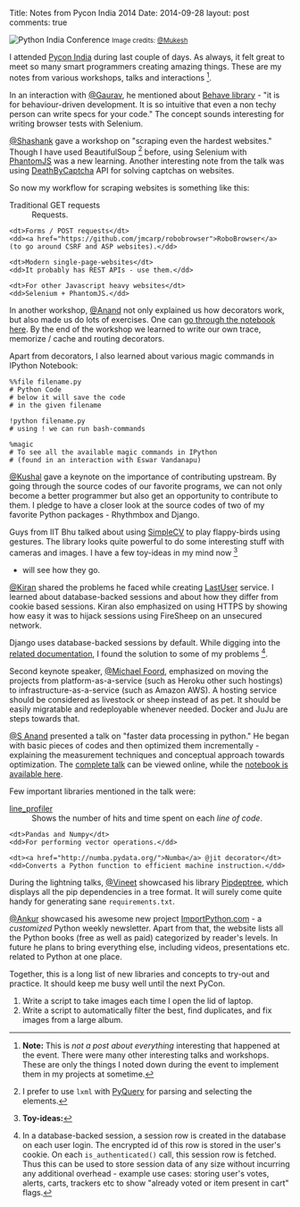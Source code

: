 Title: Notes from Pycon India 2014
Date: 2014-09-28
layout: post
comments: true

![Python India Conference](/uploads/pycon.jpg)
<small class='sub'>Image credits: [@Mukesh][mukesh]</small>

I attended [Pycon India][pycon] during last couple
of days. As always, it felt great to meet so many
smart programmers creating amazing things. These
are my notes from various workshops, talks and
interactions [^Note].

In an interaction with [@Gaurav][gaurav], he
mentioned about [Behave library][behave] - "it is
for behaviour-driven development. It is so
intuitive that even a non techy person can write
specs for your code." The concept sounds
interesting for writing browser tests with
Selenium.

[@Shashank][shashank] gave a workshop on "scraping
even the hardest websites." Though I have used
BeautifulSoup [^Soup] before, using Selenium with
[PhantomJS][] was a new learning. Another interesting note
from the talk was using
[DeathByCaptcha][deathbycaptcha] API for solving
captchas on websites.

So now my workflow for scraping websites is
something like this:

<dl>
    <dt>Traditional GET requests</dt>
    <dd>Requests.</dd>

    <dt>Forms / POST requests</dt>
    <dd><a href="https://github.com/jmcarp/robobrowser">RoboBrowser</a>
    (to go around CSRF and ASP websites).</dd>

    <dt>Modern single-page-websites</dt>
    <dd>It probably has REST APIs - use them.</dd>

    <dt>For other Javascript heavy websites</dt>
    <dd>Selenium + PhantomJS.</dd>
</dl>

In another workshop, [@Anand][anand] not only
explained us how decorators work, but also
made us do lots of exercises. One can [go
through the notebook here][decorators]. By the end
of the workshop we learned to write our own trace,
memorize / cache and routing decorators.

Apart from decorators, I also learned about
various magic commands in IPython Notebook:

    %%file filename.py
    # Python Code
    # below it will save the code
    # in the given filename

    !python filename.py
    # using ! we can run bash-commands

    %magic
    # To see all the available magic commands in IPython
    # (found in an interaction with Eswar Vandanapu)

[@Kushal][kushal] gave a keynote on the importance
of contributing upstream. By going through the
source codes of our favorite programs, we can not
only become a better programmer but also get an
opportunity to contribute to them. I pledge to have
a closer look at the source codes of two of my
favorite Python packages - Rhythmbox and Django.

Guys from IIT Bhu talked about using
[SimpleCV][simplecv] to play flappy-birds using
gestures. The library looks quite powerful to do
some interesting stuff with cameras and images. I
have a few toy-ideas in my mind now [^SimpleCV Ideas]
- will see how they go.

[@Kiran][kiran] shared the problems he faced while
creating [LastUser][] service. I learned about
database-backed sessions and about how they differ
from cookie based sessions. Kiran also emphasized
on using HTTPS by showing how easy it was to
hijack sessions using FireSheep on an unsecured
network.

Django uses database-backed sessions by default.
While digging into the [related documentation][django], I
found the solution to some of my problems
[^sessions].

Second keynote speaker, [@Michael Foord][foord],
emphasized on moving the projects from
platform-as-a-service (such as Heroku other such
hostings) to infrastructure-as-a-service (such as
Amazon AWS). A hosting service should be
considered as livestock or sheep instead of as
pet. It should be easily migratable and
redeployable whenever needed. Docker and JuJu are
steps towards that.

[@S Anand][s anand] presented a talk on "faster
data processing in python." He began with basic
pieces of codes and then optimized them
incrementally - explaining the measurement
techniques and conceptual approach towards
optimization. The [complete talk][video] can be viewed
online, while the [notebook is available here][faster].

Few important libraries mentioned in the talk
were:

<dl>
    <dt><a href="https://github.com/rkern/line_profiler">line_profiler</a></dt>
    <dd>Shows the number of hits and time spent on
    each <i>line of code</i>.</dd>

    <dt>Pandas and Numpy</dt>
    <dd>For performing vector operations.</dd>

    <dt><a href="http://numba.pydata.org/">Numba</a> @jit decorator</dt>
    <dd>Converts a Python function to efficient machine instruction.</dd>
</dl>

During the lightning talks, [@Vineet][vineet] showcased his
library [Pipdeptree][pipdeptree], which displays all the pip
dependencies in a tree format. It will surely come
quite handy for generating sane `requirements.txt`.

[@Ankur][ankur] showcased his awesome new project
[ImportPython.com][importpython] - a *customized*
Python weekly newsletter. Apart from that, the
website lists all the Python books (free as well
as paid) categorized by reader's levels. In future
he plans to bring everything else, including
videos, presentations etc. related to Python at
one place.

Together, this is a long list of new libraries and
concepts to try-out and practice. It should keep
me busy well until the next PyCon.


<!--- foot-notes -->

[^Note]: **Note:** This is *not a post about
everything* interesting that happened at the
event. There were many other interesting talks and
workshops. These are only the things I noted down
during the event to implement them in my projects
at sometime.

[^Soup]: I prefer to use `lxml` with [PyQuery][pyquery]
for parsing and selecting the elements.

[^SimpleCV Ideas]: **Toy-ideas:**
1. Write a script to take images each time I open
   the lid of laptop.
2. Write a script to automatically filter the
   best, find duplicates, and fix images from a
   large album.

[^sessions]: In a database-backed session, a
session row is created in the database on each
user login. The encrypted id of this row is stored
in the user's cookie. On each `is_authenticated()`
call, this session row is fetched. Thus this can be
used to store session data of any size without
incurring any additional overhead - example use
cases: storing user's votes, alerts, carts,
trackers etc to show "already voted or item
present in cart" flags.


<!--- Links -->
[pycon]: http://in.pycon.org/2014/
[behave]: http://pythonhosted.org/behave/
[pyquery]: https://github.com/gawel/pyquery/
[phantomjs]: http://phantomjs.org/
[deathbycaptcha]: http://www.deathbycaptcha.com/
[video]: https://www.youtube.com/watch?v=jM-SgJTi8g0#t=14970
[faster]: http://nbviewer.ipython.org/github/sanand0/ipython-notebooks/blob/master/Faster%20Data%20Processing%20in%20Python.ipynb
[decorators]: http://anandology.com/nb/2014/decorators-demystified/
[simplecv]: http://simplecv.org/
[lastuser]: https://github.com/hasgeek/lastuser
[django]: https://docs.djangoproject.com/en/dev/topics/http/sessions/
[pipdeptree]: https://github.com/naiquevin/pipdeptree
[importpython]: http://importpython.com/
[mukesh]: https://secure.flickr.com/photos/99555371@N06/


<!--- Twitter Handles -->
[kushal]: https://twitter.com/kushaldas
[vineet]: https://github.com/naiquevin
[ankur]: https://twitter.com/originalankur
[anand]: https://twitter.com/anandology
[s anand]: https://twitter.com/sanand0
[gaurav]: https://twitter.com/gvrv
[shashank]: https://github.com/shshank
[kiran]: https://github.com/jace
[foord]: http://www.voidspace.org.uk/cv.shtml
